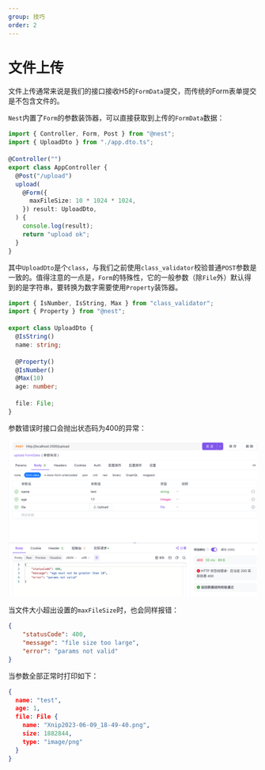 ```yaml
---
group: 技巧
order: 2
---
```


# 文件上传

文件上传通常来说是我们的接口接收H5的`FormData`提交，而传统的Form表单提交是不包含文件的。

`Nest`内置了`Form`的参数装饰器，可以直接获取到上传的`FormData`数据：

```typescript
import { Controller, Form, Post } from "@nest";
import { UploadDto } from "./app.dto.ts";

@Controller("")
export class AppController {
  @Post("/upload")
  upload(
    @Form({
      maxFileSize: 10 * 1024 * 1024,
    }) result: UploadDto,
  ) {
    console.log(result);
    return "upload ok";
  }
}
```

其中`UploadDto`是个`class`，与我们之前使用`class_validator`校验普通`POST`参数是一致的。值得注意的一点是，`Form`的特殊性，它的一般参数（除`File`外）默认得到的是字符串，要转换为数字需要使用`Property`装饰器。

```typescript
import { IsNumber, IsString, Max } from "class_validator";
import { Property } from "@nest";

export class UploadDto {
  @IsString()
  name: string;

  @Property()
  @IsNumber()
  @Max(10)
  age: number;

  file: File;
}
```

参数错误时接口会抛出状态码为400的异常：

![file upload error](./images/file_upload.png)

当文件大小超出设置的`maxFileSize`时，也会同样报错：

```json
{
    "statusCode": 400,
    "message": "file size too large",
    "error": "params not valid"
}
```

当参数全部正常时打印如下：

```json
{
  name: "test",
  age: 1,
  file: File {
    name: "Xnip2023-06-09_18-49-40.png",
    size: 1882844,
    type: "image/png"
  }
}
```
